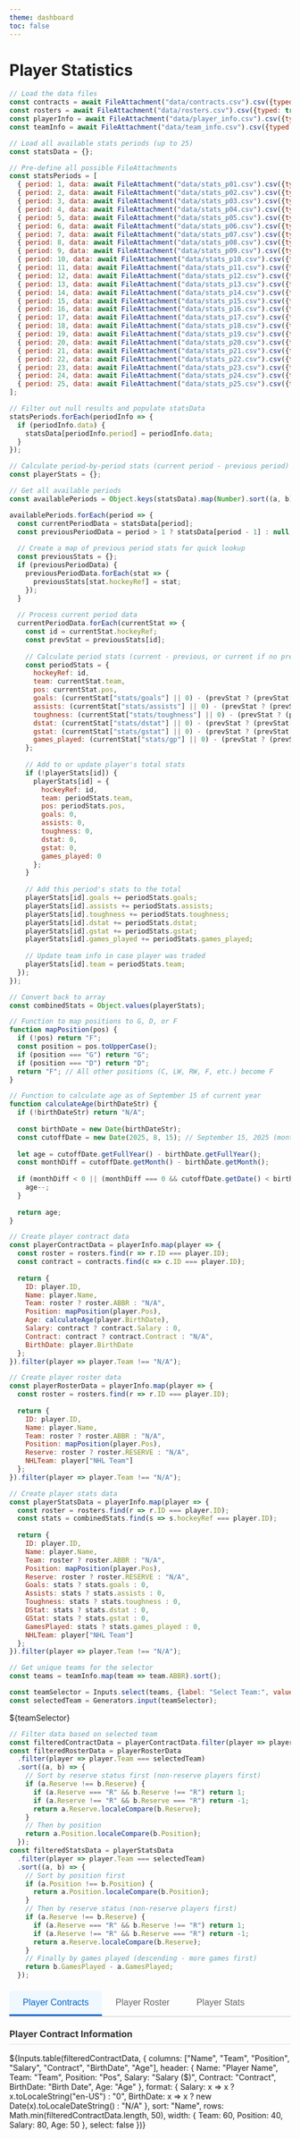 ```yaml
---
theme: dashboard
toc: false
---
```


# Player Statistics

```js
// Load the data files
const contracts = await FileAttachment("data/contracts.csv").csv({typed: true});
const rosters = await FileAttachment("data/rosters.csv").csv({typed: true});
const playerInfo = await FileAttachment("data/player_info.csv").csv({typed: true});
const teamInfo = await FileAttachment("data/team_info.csv").csv({typed: true});

// Load all available stats periods (up to 25)
const statsData = {};

// Pre-define all possible FileAttachments
const statsPeriods = [
  { period: 1, data: await FileAttachment("data/stats_p01.csv").csv({typed: true}).catch(() => null) },
  { period: 2, data: await FileAttachment("data/stats_p02.csv").csv({typed: true}).catch(() => null) },
  { period: 3, data: await FileAttachment("data/stats_p03.csv").csv({typed: true}).catch(() => null) },
  { period: 4, data: await FileAttachment("data/stats_p04.csv").csv({typed: true}).catch(() => null) },
  { period: 5, data: await FileAttachment("data/stats_p05.csv").csv({typed: true}).catch(() => null) },
  { period: 6, data: await FileAttachment("data/stats_p06.csv").csv({typed: true}).catch(() => null) },
  { period: 7, data: await FileAttachment("data/stats_p07.csv").csv({typed: true}).catch(() => null) },
  { period: 8, data: await FileAttachment("data/stats_p08.csv").csv({typed: true}).catch(() => null) },
  { period: 9, data: await FileAttachment("data/stats_p09.csv").csv({typed: true}).catch(() => null) },
  { period: 10, data: await FileAttachment("data/stats_p10.csv").csv({typed: true}).catch(() => null) },
  { period: 11, data: await FileAttachment("data/stats_p11.csv").csv({typed: true}).catch(() => null) },
  { period: 12, data: await FileAttachment("data/stats_p12.csv").csv({typed: true}).catch(() => null) },
  { period: 13, data: await FileAttachment("data/stats_p13.csv").csv({typed: true}).catch(() => null) },
  { period: 14, data: await FileAttachment("data/stats_p14.csv").csv({typed: true}).catch(() => null) },
  { period: 15, data: await FileAttachment("data/stats_p15.csv").csv({typed: true}).catch(() => null) },
  { period: 16, data: await FileAttachment("data/stats_p16.csv").csv({typed: true}).catch(() => null) },
  { period: 17, data: await FileAttachment("data/stats_p17.csv").csv({typed: true}).catch(() => null) },
  { period: 18, data: await FileAttachment("data/stats_p18.csv").csv({typed: true}).catch(() => null) },
  { period: 19, data: await FileAttachment("data/stats_p19.csv").csv({typed: true}).catch(() => null) },
  { period: 20, data: await FileAttachment("data/stats_p20.csv").csv({typed: true}).catch(() => null) },
  { period: 21, data: await FileAttachment("data/stats_p21.csv").csv({typed: true}).catch(() => null) },
  { period: 22, data: await FileAttachment("data/stats_p22.csv").csv({typed: true}).catch(() => null) },
  { period: 23, data: await FileAttachment("data/stats_p23.csv").csv({typed: true}).catch(() => null) },
  { period: 24, data: await FileAttachment("data/stats_p24.csv").csv({typed: true}).catch(() => null) },
  { period: 25, data: await FileAttachment("data/stats_p25.csv").csv({typed: true}).catch(() => null) }
];

// Filter out null results and populate statsData
statsPeriods.forEach(periodInfo => {
  if (periodInfo.data) {
    statsData[periodInfo.period] = periodInfo.data;
  }
});

// Calculate period-by-period stats (current period - previous period)
const playerStats = {};

// Get all available periods
const availablePeriods = Object.keys(statsData).map(Number).sort((a, b) => a - b);

availablePeriods.forEach(period => {
  const currentPeriodData = statsData[period];
  const previousPeriodData = period > 1 ? statsData[period - 1] : null;
  
  // Create a map of previous period stats for quick lookup
  const previousStats = {};
  if (previousPeriodData) {
    previousPeriodData.forEach(stat => {
      previousStats[stat.hockeyRef] = stat;
    });
  }
  
  // Process current period data
  currentPeriodData.forEach(currentStat => {
    const id = currentStat.hockeyRef;
    const prevStat = previousStats[id];
    
    // Calculate period stats (current - previous, or current if no previous)
    const periodStats = {
      hockeyRef: id,
      team: currentStat.team,
      pos: currentStat.pos,
      goals: (currentStat["stats/goals"] || 0) - (prevStat ? (prevStat["stats/goals"] || 0) : 0),
      assists: (currentStat["stats/assists"] || 0) - (prevStat ? (prevStat["stats/assists"] || 0) : 0),
      toughness: (currentStat["stats/toughness"] || 0) - (prevStat ? (prevStat["stats/toughness"] || 0) : 0),
      dstat: (currentStat["stats/dstat"] || 0) - (prevStat ? (prevStat["stats/dstat"] || 0) : 0),
      gstat: (currentStat["stats/gstat"] || 0) - (prevStat ? (prevStat["stats/gstat"] || 0) : 0),
      games_played: (currentStat["stats/gp"] || 0) - (prevStat ? (prevStat["stats/gp"] || 0) : 0)
    };
    
    // Add to or update player's total stats
    if (!playerStats[id]) {
      playerStats[id] = {
        hockeyRef: id,
        team: periodStats.team,
        pos: periodStats.pos,
        goals: 0,
        assists: 0,
        toughness: 0,
        dstat: 0,
        gstat: 0,
        games_played: 0
      };
    }
    
    // Add this period's stats to the total
    playerStats[id].goals += periodStats.goals;
    playerStats[id].assists += periodStats.assists;
    playerStats[id].toughness += periodStats.toughness;
    playerStats[id].dstat += periodStats.dstat;
    playerStats[id].gstat += periodStats.gstat;
    playerStats[id].games_played += periodStats.games_played;
    
    // Update team info in case player was traded
    playerStats[id].team = periodStats.team;
  });
});

// Convert back to array
const combinedStats = Object.values(playerStats);

// Function to map positions to G, D, or F
function mapPosition(pos) {
  if (!pos) return "F";
  const position = pos.toUpperCase();
  if (position === "G") return "G";
  if (position === "D") return "D";
  return "F"; // All other positions (C, LW, RW, F, etc.) become F
}

// Function to calculate age as of September 15 of current year
function calculateAge(birthDateStr) {
  if (!birthDateStr) return "N/A";
  
  const birthDate = new Date(birthDateStr);
  const cutoffDate = new Date(2025, 8, 15); // September 15, 2025 (month is 0-indexed)
  
  let age = cutoffDate.getFullYear() - birthDate.getFullYear();
  const monthDiff = cutoffDate.getMonth() - birthDate.getMonth();
  
  if (monthDiff < 0 || (monthDiff === 0 && cutoffDate.getDate() < birthDate.getDate())) {
    age--;
  }
  
  return age;
}

// Create player contract data
const playerContractData = playerInfo.map(player => {
  const roster = rosters.find(r => r.ID === player.ID);
  const contract = contracts.find(c => c.ID === player.ID);
  
  return {
    ID: player.ID,
    Name: player.Name,
    Team: roster ? roster.ABBR : "N/A",
    Position: mapPosition(player.Pos),
    Age: calculateAge(player.BirthDate),
    Salary: contract ? contract.Salary : 0,
    Contract: contract ? contract.Contract : "N/A",
    BirthDate: player.BirthDate
  };
}).filter(player => player.Team !== "N/A");

// Create player roster data  
const playerRosterData = playerInfo.map(player => {
  const roster = rosters.find(r => r.ID === player.ID);
  
  return {
    ID: player.ID,
    Name: player.Name,
    Team: roster ? roster.ABBR : "N/A",
    Position: mapPosition(player.Pos),
    Reserve: roster ? roster.RESERVE : "N/A",
    NHLTeam: player["NHL Team"]
  };
}).filter(player => player.Team !== "N/A");

// Create player stats data
const playerStatsData = playerInfo.map(player => {
  const roster = rosters.find(r => r.ID === player.ID);
  const stats = combinedStats.find(s => s.hockeyRef === player.ID);
  
  return {
    ID: player.ID,
    Name: player.Name,
    Team: roster ? roster.ABBR : "N/A",
    Position: mapPosition(player.Pos),
    Reserve: roster ? roster.RESERVE : "N/A",
    Goals: stats ? stats.goals : 0,
    Assists: stats ? stats.assists : 0,
    Toughness: stats ? stats.toughness : 0,
    DStat: stats ? stats.dstat : 0,
    GStat: stats ? stats.gstat : 0,
    GamesPlayed: stats ? stats.games_played : 0,
    NHLTeam: player["NHL Team"]
  };
}).filter(player => player.Team !== "N/A");

// Get unique teams for the selector
const teams = teamInfo.map(team => team.ABBR).sort();
```

```js
const teamSelector = Inputs.select(teams, {label: "Select Team:", value: teams[0]});
const selectedTeam = Generators.input(teamSelector);
```

${teamSelector}

```js
// Filter data based on selected team
const filteredContractData = playerContractData.filter(player => player.Team === selectedTeam);
const filteredRosterData = playerRosterData
  .filter(player => player.Team === selectedTeam)
  .sort((a, b) => {
    // Sort by reserve status first (non-reserve players first)
    if (a.Reserve !== b.Reserve) {
      if (a.Reserve === "R" && b.Reserve !== "R") return 1;
      if (a.Reserve !== "R" && b.Reserve === "R") return -1;
      return a.Reserve.localeCompare(b.Reserve);
    }
    // Then by position
    return a.Position.localeCompare(b.Position);
  });
const filteredStatsData = playerStatsData
  .filter(player => player.Team === selectedTeam)
  .sort((a, b) => {
    // Sort by position first
    if (a.Position !== b.Position) {
      return a.Position.localeCompare(b.Position);
    }
    // Then by reserve status (non-reserve players first)
    if (a.Reserve !== b.Reserve) {
      if (a.Reserve === "R" && b.Reserve !== "R") return 1;
      if (a.Reserve !== "R" && b.Reserve === "R") return -1;
      return a.Reserve.localeCompare(b.Reserve);
    }
    // Finally by games played (descending - more games first)
    return b.GamesPlayed - a.GamesPlayed;
  });
```

<div class="tabs">
  <div class="tab-buttons">
    <button class="tab-button active" onclick="showTab('contract-tab', this)">Player Contracts</button>
    <button class="tab-button" onclick="showTab('roster-tab', this)">Player Roster</button>
    <button class="tab-button" onclick="showTab('stats-tab', this)">Player Stats</button>
  </div>
  
  <div id="contract-tab" class="tab-content active">
    <h3>Player Contract Information</h3>
    ${Inputs.table(filteredContractData, {
      columns: ["Name", "Team", "Position", "Salary", "Contract", "BirthDate", "Age"],
      header: {
        Name: "Player Name",
        Team: "Team",
        Position: "Pos",
        Salary: "Salary ($)",
        Contract: "Contract",
        BirthDate: "Birth Date",
        Age: "Age"
      },
      format: {
        Salary: x => x ? x.toLocaleString("en-US") : "0",
        BirthDate: x => x ? new Date(x).toLocaleDateString() : "N/A"
      },
      sort: "Name",
      rows: Math.min(filteredContractData.length, 50),
      width: {
        Team: 60,
        Position: 40,
        Salary: 80,
        Age: 50
      },
      select: false
    })}
  </div>
  
  <div id="roster-tab" class="tab-content">
    <h3>Player Roster Information</h3>
    ${Inputs.table(filteredRosterData, {
      columns: ["Name", "Team", "Position", "Reserve", "NHLTeam"],
      header: {
        Name: "Player Name",
        Team: "Team",
        Position: "Pos",
        Reserve: "R",
        NHLTeam: "NHL Team"
      },
      format: {
        Reserve: x => x === "R" ? "✓" : ""
      },
      sort: null,
      rows: Math.min(filteredRosterData.length, 50),
      width: {
        Team: 60,
        Position: 40,
        Reserve: 35
      },
      select: false
    })}
  </div>
  
  <div id="stats-tab" class="tab-content">
    <h3>Player Statistics</h3>
    ${Inputs.table(filteredStatsData, {
      columns: ["Name", "Team", "Position", "Reserve", "Goals", "Assists", "Toughness", "DStat", "GStat", "GamesPlayed", "NHLTeam"],
      header: {
        Name: "Player Name",
        Team: "Team", 
        Position: "Pos",
        Reserve: "R",
        Goals: "Goals",
        Assists: "Assists",
        Toughness: "Toughness",
        DStat: "D-Stat",
        GStat: "G-Stat", 
        GamesPlayed: "GP",
        NHLTeam: "NHL Team"
      },
      format: {
        Reserve: x => x === "R" ? "✓" : "",
        DStat: x => x ? x.toFixed(2) : "0.00",
        GStat: x => x ? x.toFixed(2) : "0.00"
      },
      sort: null,
      rows: Math.min(filteredStatsData.length, 50),
      width: {
        Team: 60,
        Position: 40,
        Reserve: 35,
        Goals: 60,
        Assists: 60,
        Toughness: 80,
        DStat: 70,
        GStat: 70,
        GamesPlayed: 80
      },
      select: false
    })}
  </div>
</div>

<script>
// Make variables global
window.playerData = {
  teams: [],
  currentTeam: '',
  playerContractData: [],
  playerRosterData: [],
  playerStatsData: []
};

// Initialize everything when DOM is ready
document.addEventListener('DOMContentLoaded', function() {
  // Set up data (this will be called after the Observable data loads)
  setTimeout(function() {
    if (window.teamsData && window.contractData) {
      window.playerData.teams = window.teamsData;
      window.playerData.currentTeam = window.teamsData[0];
      window.playerData.playerContractData = window.contractData;
      window.playerData.playerRosterData = window.rosterData;
      window.playerData.playerStatsData = window.statsData;
      initializeTables();
    } else {
      // Retry if data not loaded yet
      setTimeout(arguments.callee, 500);
    }
  }, 1000);
});

// Initialize tables and populate team selector
function initializeTables() {
  // Populate the team selector
  const teamSelect = document.getElementById('team-select');
  if (teamSelect && window.playerData.teams.length > 0) {
    teamSelect.innerHTML = '';
    window.playerData.teams.forEach(team => {
      const option = document.createElement('option');
      option.value = team;
      option.textContent = team;
      teamSelect.appendChild(option);
    });
    
    // Set default selection
    teamSelect.value = window.playerData.currentTeam;
    updateTables();
  }
}

// Function to filter data by team
window.filterByTeam = function(team) {
  window.playerData.currentTeam = team;
  updateTables();
}

// Function to filter player data based on selected team
function filterPlayers(data) {
  return data.filter(player => player.Team === window.playerData.currentTeam);
}

// Function to update all tables with filtered data
function updateTables() {
  if (!window.playerData.playerContractData.length) return;
  
  const filteredContractData = filterPlayers(window.playerData.playerContractData);
  const filteredRosterData = filterPlayers(window.playerData.playerRosterData);
  const filteredStatsData = filterPlayers(window.playerData.playerStatsData);
  
  console.log('Filtered data lengths:', {
    contract: filteredContractData.length,
    roster: filteredRosterData.length, 
    stats: filteredStatsData.length
  });
  
  // Update contract table
  const contractContainer = document.getElementById('contract-table');
  if (contractContainer && typeof Inputs !== 'undefined') {
    contractContainer.innerHTML = filteredContractData.length > 0 ? '' : '<p>No players found for this team.</p>';
    if (filteredContractData.length > 0) {
      try {
        const contractTableElement = Inputs.table(filteredContractData, {
          columns: ["Name", "Team", "Position", "Salary", "Contract", "BirthDate"],
          header: {
            Name: "Player Name",
            Team: "Team",
            Position: "Position", 
            Salary: "Salary ($)",
            Contract: "Contract",
            BirthDate: "Birth Date"
          },
          format: {
            Salary: x => x ? x.toLocaleString("en-US") : "0",
            BirthDate: x => x ? new Date(x).toLocaleDateString() : "N/A"
          },
          sort: "Name",
          rows: Math.min(filteredContractData.length, 50),
          width: {
            Team: 60
          },
          select: false
        });
        contractContainer.appendChild(contractTableElement);
      } catch (e) {
        console.error('Error creating contract table:', e);
        contractContainer.innerHTML = '<p>Error loading contract data.</p>';
      }
    }
  }
  
  // Update roster table
  const rosterContainer = document.getElementById('roster-table');
  if (rosterContainer && typeof Inputs !== 'undefined') {
    rosterContainer.innerHTML = filteredRosterData.length > 0 ? '' : '<p>No players found for this team.</p>';
    if (filteredRosterData.length > 0) {
      try {
        const rosterTableElement = Inputs.table(filteredRosterData, {
          columns: ["Name", "Team", "Position", "Reserve", "NHLTeam"],
          header: {
            Name: "Player Name",
            Team: "Team",
            Position: "Position",
            Reserve: "Reserve Status",
            NHLTeam: "NHL Team"
          },
          sort: "Name",
          rows: Math.min(filteredRosterData.length, 50),
          width: {
            Team: 60,
            Reserve: 80
          },
          select: false
        });
        rosterContainer.appendChild(rosterTableElement);
      } catch (e) {
        console.error('Error creating roster table:', e);
        rosterContainer.innerHTML = '<p>Error loading roster data.</p>';
      }
    }
  }
  
  // Update stats table
  const statsContainer = document.getElementById('stats-table');
  if (statsContainer && typeof Inputs !== 'undefined') {
    statsContainer.innerHTML = filteredStatsData.length > 0 ? '' : '<p>No players found for this team.</p>';
    if (filteredStatsData.length > 0) {
      try {
        const statsTableElement = Inputs.table(filteredStatsData, {
          columns: ["Name", "Team", "Position", "Reserve", "Goals", "Assists", "Toughness", "DStat", "GStat", "GamesPlayed", "NHLTeam"],
          header: {
            Name: "Player Name",
            Team: "Team", 
            Position: "Position",
            Reserve: "Reserve",
            Goals: "Goals",
            Assists: "Assists",
            Toughness: "Toughness",
            DStat: "D-Stat",
            GStat: "G-Stat", 
            GamesPlayed: "Games Played",
            NHLTeam: "NHL Team"
          },
          format: {
            DStat: x => x ? x.toFixed(2) : "0.00",
            GStat: x => x ? x.toFixed(2) : "0.00"
          },
          sort: "Name",
          rows: Math.min(filteredStatsData.length, 50),
          width: {
            Team: 60,
            Reserve: 60,
            Goals: 60,
            Assists: 60,
            Toughness: 80,
            DStat: 70,
            GStat: 70,
            GamesPlayed: 80
          },
          select: false
        });
        statsContainer.appendChild(statsTableElement);
      } catch (e) {
        console.error('Error creating stats table:', e);
        statsContainer.innerHTML = '<p>Error loading stats data.</p>';
      }
    }
  }
}

// JavaScript function to handle tab switching
window.showTab = function(tabId, buttonElement) {
  // Hide all tab contents
  document.querySelectorAll('.tab-content').forEach(tab => {
    tab.classList.remove('active');
  });
  
  // Remove active class from all buttons
  document.querySelectorAll('.tab-button').forEach(button => {
    button.classList.remove('active');
  });
  
  // Show the selected tab and mark button as active
  const targetTab = document.getElementById(tabId);
  if (targetTab) {
    targetTab.classList.add('active');
  }
  if (buttonElement) {
    buttonElement.classList.add('active');
  }
}
</script>

<style>
.team-selector {
  margin: 20px 0;
  padding: 15px;
  background-color: #f8f9fa;
  border-radius: 6px;
  border: 1px solid #e0e0e0;
}

.team-selector label {
  font-weight: 600;
  margin-right: 10px;
  color: #333;
}

.team-selector select {
  padding: 8px 12px;
  border: 1px solid #ddd;
  border-radius: 4px;
  font-size: 14px;
  background-color: white;
  min-width: 150px;
}

.tabs {
  margin: 20px 0;
}

.tab-buttons {
  display: flex;
  border-bottom: 2px solid #e0e0e0;
  margin-bottom: 20px;
}

.tab-button {
  background: none;
  border: none;
  padding: 12px 24px;
  cursor: pointer;
  font-size: 16px;
  font-weight: 500;
  color: #666;
  border-bottom: 3px solid transparent;
  transition: all 0.2s ease;
}

.tab-button:hover {
  color: #333;
  background-color: #f5f5f5;
}

.tab-button.active {
  color: #0066cc;
  border-bottom-color: #0066cc;
  background-color: #f0f8ff;
}

.tab-content {
  display: none;
}

.tab-content.active {
  display: block;
}

.tab-content h3 {
  margin-top: 0;
  color: #333;
  border-bottom: 1px solid #e0e0e0;
  padding-bottom: 8px;
}
</style>
